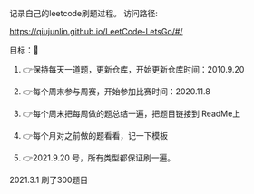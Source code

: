 记录自己的leetcode刷题过程。
访问路径:

 https://qiujunlin.github.io/LeetCode-LetsGo/#/

目标：🤨



1. 👉保持每天一道题，更新仓库，开始更新仓库时间：2010.9.20

2. 👉每个周末参与周赛，开始参加比赛时间：2020.11.8
3. 👉每个周末把每周做的题总结一遍，把题目链接到 ReadMe上
4. 👉每个月对之前做的题看看，记一下模板
5. 👉2021.9.20 号，所有类型都保证刷一遍。

2021.3.1 刷了300题目

